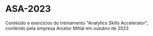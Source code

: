# ASA-2023
Conteúdo e exercícios do treinamento "Analytics Skills Accelerator", conferido pela empresa Arcelor Mittal em outubro de 2023
